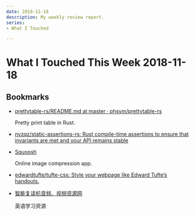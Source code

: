```yaml
---
date: 2018-11-18
description: My weekly review report.
series:
- What I Touched

---
```


# What I Touched This Week 2018-11-18


## Bookmarks

* [prettytable-rs/README.md at master · phsym/prettytable-rs](https://github.com/phsym/prettytable-rs/blob/master/README.md)

    Pretty print table in Rust.

* [nvzqz/static-assertions-rs: Rust compile-time assertions to ensure that invariants are met and your API remains stable](https://github.com/nvzqz/static-assertions-rs)

* [Squoosh](https://squoosh.app/)

    Online image compression app.

* [edwardtufte/tufte-css: Style your webpage like Edward Tufte’s handouts.](https://github.com/edwardtufte/tufte-css)
* [智能复读机音频、视频资源网](http://okmike.listeneer.com/)

    英语学习资源

